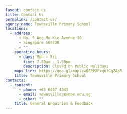 ```yaml
---
layout: contact_us
title: Contact Us
permalink: /contact-us/
agency_name: Townsville Primary School
locations:
  - address:
      - No. 3 Ang Mo Kio Avenue 10
      - Singapore 569730
      - ""
    operating_hours:
      - days: Mon - Fri
        time: 7.30am - 1.30pm
        description: Closed on Public Holidays
    maps_link: https://goo.gl/maps/wREPPXPxqu3Gq2Ap8
    title: Townsville Primary School
contacts:
  - content:
      - phone: +65 6457 4345
      - email: Townsvilleps@moe.edu.sg
      - other: ""
    title: General Enquiries & Feedback
---
```


